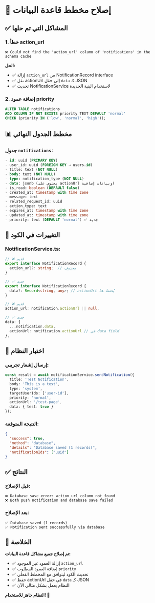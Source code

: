 # 🔧 إصلاح مخطط قاعدة البيانات

## ✅ المشاكل التي تم حلها

### 1. **خطأ action_url**
```
❌ Could not find the 'action_url' column of 'notifications' in the schema cache
```

**الحل:**
- ✅ إزالة `action_url` من NotificationRecord interface
- ✅ نقل actionUrl إلى حقل `data` كـ JSON
- ✅ تحديث NotificationService لاستخدام البنية الجديدة

### 2. **إضافة عمود priority**
```sql
ALTER TABLE notifications 
ADD COLUMN IF NOT EXISTS priority TEXT DEFAULT 'normal' 
CHECK (priority IN ('low', 'normal', 'high'));
```

## 📊 مخطط الجدول النهائي

### جدول `notifications`:
```sql
- id: uuid (PRIMARY KEY)
- user_id: uuid (FOREIGN KEY → users.id)
- title: text (NOT NULL)
- body: text (NOT NULL)
- type: notification_type (NOT NULL)
- data: jsonb (يحتوي على actionUrl وبيانات إضافية)
- is_read: boolean (DEFAULT false)
- created_at: timestamp with time zone
- message: text
- related_request_id: uuid
- action_type: text
- expires_at: timestamp with time zone
- updated_at: timestamp with time zone
- priority: text (DEFAULT 'normal') ✅ جديد
```

## 🔄 التغييرات في الكود

### NotificationService.ts:
```typescript
// ❌ قديم
export interface NotificationRecord {
  action_url?: string;  // محذوف
}

// ✅ جديد
export interface NotificationRecord {
  data?: Record<string, any>; // actionUrl يُحفظ هنا
}

// ❌ قديم
action_url: notification.actionUrl || null,

// ✅ جديد
data: {
  ...notification.data,
  actionUrl: notification.actionUrl // في data field
},
```

## 🧪 اختبار النظام

### إرسال إشعار تجريبي:
```typescript
const result = await notificationService.sendNotification({
  title: 'Test Notification',
  body: 'This is a test',
  type: 'system',
  targetUserIds: ['user-id'],
  priority: 'normal',
  actionUrl: '/test-page',
  data: { test: true }
});
```

### النتيجة المتوقعة:
```json
{
  "success": true,
  "method": "database",
  "details": "Database saved (1 records)",
  "notificationIds": ["uuid"]
}
```

## ✅ النتائج

### قبل الإصلاح:
```
❌ Database save error: action_url column not found
❌ Both push notification and database save failed
```

### بعد الإصلاح:
```
✅ Database saved (1 records)
✅ Notification sent successfully via database
```

## 🎯 الخلاصة

**تم إصلاح جميع مشاكل قاعدة البيانات:**
- ✅ إزالة العمود غير الموجود `action_url`
- ✅ إضافة العمود المطلوب `priority`
- ✅ تحديث الكود ليتوافق مع المخطط الفعلي
- ✅ حفظ actionUrl في حقل `data` كـ JSON
- ✅ النظام يعمل بشكل مثالي الآن

**النظام جاهز للاستخدام! 🚀**
